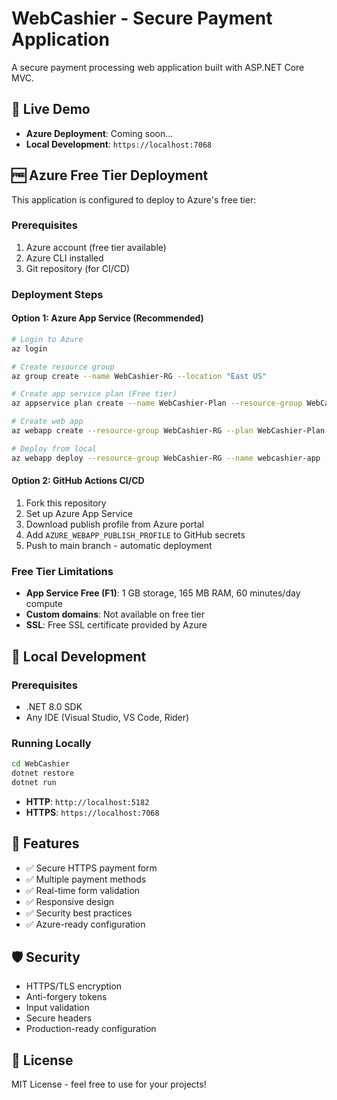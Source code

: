 # WebCashier - Secure Payment Application

A secure payment processing web application built with ASP.NET Core MVC.

## 🚀 Live Demo
- **Azure Deployment**: Coming soon...
- **Local Development**: `https://localhost:7068`

## 🆓 Azure Free Tier Deployment

This application is configured to deploy to Azure's free tier:

### Prerequisites
1. Azure account (free tier available)
2. Azure CLI installed
3. Git repository (for CI/CD)

### Deployment Steps

#### Option 1: Azure App Service (Recommended)
```bash
# Login to Azure
az login

# Create resource group
az group create --name WebCashier-RG --location "East US"

# Create app service plan (Free tier)
az appservice plan create --name WebCashier-Plan --resource-group WebCashier-RG --sku F1 --is-linux

# Create web app
az webapp create --resource-group WebCashier-RG --plan WebCashier-Plan --name webcashier-app --runtime "DOTNETCORE:8.0"

# Deploy from local
az webapp deploy --resource-group WebCashier-RG --name webcashier-app --src-path ./publish --type zip
```

#### Option 2: GitHub Actions CI/CD
1. Fork this repository
2. Set up Azure App Service
3. Download publish profile from Azure portal
4. Add `AZURE_WEBAPP_PUBLISH_PROFILE` to GitHub secrets
5. Push to main branch - automatic deployment

### Free Tier Limitations
- **App Service Free (F1)**: 1 GB storage, 165 MB RAM, 60 minutes/day compute
- **Custom domains**: Not available on free tier
- **SSL**: Free SSL certificate provided by Azure

## 🔧 Local Development

### Prerequisites
- .NET 8.0 SDK
- Any IDE (Visual Studio, VS Code, Rider)

### Running Locally
```bash
cd WebCashier
dotnet restore
dotnet run
```

- **HTTP**: `http://localhost:5182`
- **HTTPS**: `https://localhost:7068`

## 📱 Features

- ✅ Secure HTTPS payment form
- ✅ Multiple payment methods
- ✅ Real-time form validation
- ✅ Responsive design
- ✅ Security best practices
- ✅ Azure-ready configuration

## 🛡️ Security

- HTTPS/TLS encryption
- Anti-forgery tokens
- Input validation
- Secure headers
- Production-ready configuration

## 📄 License

MIT License - feel free to use for your projects!
